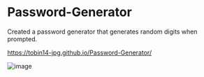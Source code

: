 # Password-Generator

Created a password generator that generates random digits when prompted.

https://tobin14-jpg.github.io/Password-Generator/


![image](https://user-images.githubusercontent.com/83910221/122782558-67740d00-d2e3-11eb-9fe5-567b901e2262.png)

